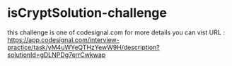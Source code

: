 # isCryptSolution-challenge
this challenge is one of codesignal.com  for more details you can vist
URL : https://app.codesignal.com/interview-practice/task/yM4uWYeQTHzYewW9H/description?solutionId=gDLNPDg7errCwkwap
